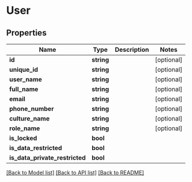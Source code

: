 # User

## Properties
Name | Type | Description | Notes
------------ | ------------- | ------------- | -------------
**id** | **string** |  | [optional] 
**unique_id** | **string** |  | [optional] 
**user_name** | **string** |  | [optional] 
**full_name** | **string** |  | [optional] 
**email** | **string** |  | [optional] 
**phone_number** | **string** |  | [optional] 
**culture_name** | **string** |  | [optional] 
**role_name** | **string** |  | [optional] 
**is_locked** | **bool** |  | 
**is_data_restricted** | **bool** |  | 
**is_data_private_restricted** | **bool** |  | 

[[Back to Model list]](../README.md#documentation-for-models) [[Back to API list]](../README.md#documentation-for-api-endpoints) [[Back to README]](../README.md)



